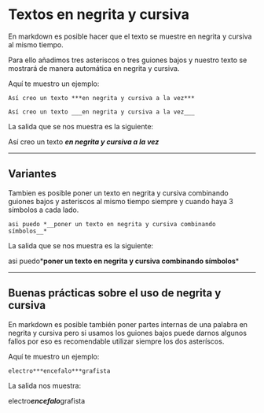 
# Textos en negrita y cursiva 

En markdown es posible hacer que el texto se muestre en negrita
y cursiva al mismo tiempo.

Para ello añadimos tres asteriscos o tres guiones bajos y nuestro texto
se mostrará de manera automática en negrita y cursiva.

Aquí te muestro un ejemplo:

```
Así creo un texto ***en negrita y cursiva a la vez***
```

```
Así creo un texto ___en negrita y cursiva a la vez___
```

La salida que se nos muestra es la siguiente:

Así creo un texto ___en negrita y cursiva a la vez___

---

## Variantes 

Tambien es posible poner un texto en negrita y cursiva combinando guiones bajos 
y asteriscos al mismo tiempo siempre y cuando haya 3 símbolos a cada lado.

```
asi puedo *__poner un texto en negrita y cursiva combinando símbolos__*
```

La salida que se nos muestra es la siguiente:

asi puedo*__poner un texto en negrita y cursiva combinando símbolos__*

---

## Buenas prácticas sobre el uso de negrita y cursiva 

En markdown es posible también poner partes internas de una palabra en negrita y cursiva 
pero si usamos los guiones bajos puede darnos algunos fallos por eso es recomendable
utilizar siempre los dos asteríscos.

Aquí te muestro un ejemplo:

```
electro***encefalo***grafista
```

La salida nos muestra:

electro***encefalo***grafista